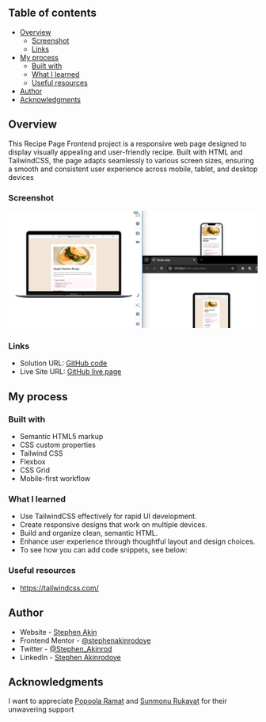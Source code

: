 ## Table of contents

- [Overview](#overview)
  - [Screenshot](#screenshot)
  - [Links](#links)
- [My process](#my-process)
  - [Built with](#built-with)
  - [What I learned](#what-i-learned)
  - [Useful resources](#useful-resources)
- [Author](#author)
- [Acknowledgments](#acknowledgments)

## Overview
This Recipe Page Frontend project is a responsive web page designed to display visually appealing and user-friendly recipe. Built with HTML and TailwindCSS, the page adapts seamlessly to various screen sizes, ensuring a smooth and consistent user experience across mobile, tablet, and desktop devices

### Screenshot

![](./images/screenshot-recipe-page.png)

### Links

- Solution URL: [GitHub code](https://github.com/stephenakinrodoye/Recipe-page.git)
- Live Site URL: [GitHub live page](https://stephenakinrodoye.github.io/Recipe-page/)

## My process

### Built with

- Semantic HTML5 markup
- CSS custom properties
- Tailwind CSS
- Flexbox
- CSS Grid
- Mobile-first workflow

### What I learned

- Use TailwindCSS effectively for rapid UI development.
- Create responsive designs that work on multiple devices.
- Build and organize clean, semantic HTML.
- Enhance user experience through thoughtful layout and design choices.
- To see how you can add code snippets, see below:

### Useful resources

- https://tailwindcss.com/

## Author

- Website - [Stephen Akin](https://stephenakinrodoye-dev.vercel.app/)
- Frontend Mentor - [@stephenakinrodoye](https://www.frontendmentor.io/profile/stephenakinrodoye)
- Twitter - [@Stephen_Akinrod](https://x.com/Stephen_Akinrod)
- LinkedIn - [Stephen Akinrodoye](https://www.linkedin.com/in/stephen-akinrodoye/)

## Acknowledgments

I want to appreciate [Popoola Ramat](https://github.com/Rampop01) and [Sunmonu Rukayat](https://github.com/RUKKY76) for their unwavering support
